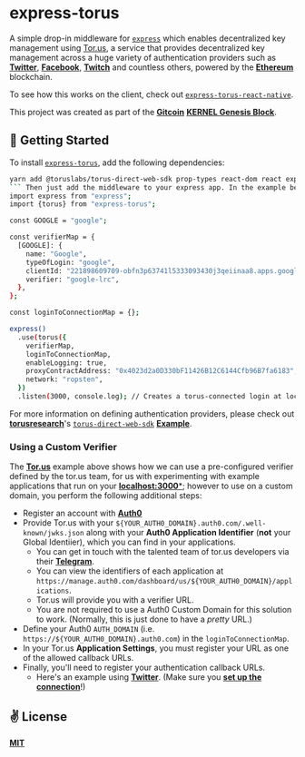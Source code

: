 # express-torus
A simple drop-in middleware for [`express`](https://github.com/expressjs/express) which enables decentralized key management using [Tor.us](https://tor.us/), a service that provides decentralized key management across a huge variety of authentication providers such as [**Twitter**](https://twitter.com/home), [**Facebook**](https://www.facebook.com/), [**Twitch**](http://twitch.com/) and countless others, powered by the [**Ethereum**](https://ethereum.org/en/) blockchain.

To see how this works on the client, check out [`express-torus-react-native`](https://github.com/cawfree/express-torus-react-native).

This project was created as part of the [**Gitcoin**](https://gitcoin.co/) [**KERNEL Genesis Block**](https://gitcoin.co/blog/announcing-kernel/).

## 🚀 Getting Started

To install [`express-torus`](https://github.com/cawfree/express-torus), add the following dependencies:

```bash
yarn add @toruslabs/torus-direct-web-sdk prop-types react-dom react express-torus type-check
``` Then just add the middleware to your express app. In the example below, we use [**Google**](https://google.com) as an authentication provider: ```javascript
import express from "express";
import {torus} from "express-torus";

const GOOGLE = "google";

const verifierMap = {
  [GOOGLE]: {
    name: "Google",
    typeOfLogin: "google",
    clientId: "221898609709-obfn3p63741l5333093430j3qeiinaa8.apps.googleusercontent.com",
    verifier: "google-lrc",
  },
};

const loginToConnectionMap = {};

express()
  .use(torus({
    verifierMap,
    loginToConnectionMap,
    enableLogging: true,
    proxyContractAddress: "0x4023d2a0D330bF11426B12C6144Cfb96B7fa6183",
    network: "ropsten",
  })
  .listen(3000, console.log); // Creates a torus-connected login at localhost:3000/torus/google!
```

For more information on defining authentication providers, please check out [**torusresearch**](https://github.com/torusresearch)'s [`torus-direct-web-sdk`](https://github.com/torusresearch/torus-direct-web-sdk) [**Example**](https://github.com/torusresearch/torus-direct-web-sdk/blob/26ad6a9d3ff10c935a202b93539c94de3978a5b4/examples/vue-app/src/App.vue#L42).

### Using a Custom Verifier

The [**Tor.us**](https://tor.us) example above shows how we can use a pre-configured verifier defined by the tor.us team, for us with experimenting with example applications that run on your [**localhost:3000***](http://localhost:3000); however to use on a custom domain, you perform the following additional steps:

  - Register an account with [**Auth0**](https://auth0.com/)
  - Provide Tor.us with your `${YOUR_AUTH0_DOMAIN}.auth0.com/.well-known/jwks.json` along with your **Auth0 Application Identifier** (**not** your Global Identiier), which you can find in your applications.
    - You can get in touch with the talented team of tor.us developers via their [**Telegram**](https://t.me/TorusLabs).
    - You can view the identifiers of each application at `https://manage.auth0.com/dashboard/us/${YOUR_AUTH0_DOMAIN}/applications`.
    - Tor.us will provide you with a verifier URL.
    - You are not required to use a Auth0 Custom Domain for this solution to work. (Normally, this is just done to have a _pretty_ URL.)
  - Define your Auth0 `AUTH_DOMAIN` (i.e. `https://${YOUR_AUTH0_DOMAIN}.auth0.com`) in the `loginToConnectionMap`.
  - In your Tor.us **Application Settings**, you must register your URL as one of the allowed callback URLs.
  - Finally, you'll need to register your authentication callback URLs.
    - Here's an example using [**Twitter**](https://auth0.com/docs/connections/social/twitter). (Make sure you [**set up the connection**](https://auth0.com/docs/connections/social/twitter)!)

## ✌️ License
[**MIT**](./LICENSE)
